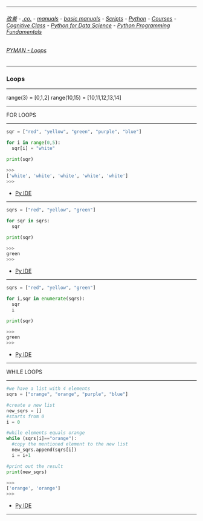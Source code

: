 
---

###### [改善](https://github.com/ttltrk/0C/blob/master/README.MD) - [.co.](https://github.com/ttltrk/PRG/blob/master/CODING.MD) - [manuals](https://github.com/ttltrk/PRG/blob/master/MAN.MD) - [basic manuals](https://github.com/ttltrk/PRG/blob/master/MANUALS.MD) - [Scripts](https://github.com/ttltrk/PRG/blob/master/PY/DOC/SC/SC.MD) - [Python](https://github.com/ttltrk/PRG/blob/master/PY/DOC/OPYM/OPYM.MD) - [Courses](https://github.com/ttltrk/PRG/blob/master/PY/DOC/OPYM/13/COURSES.MD) - [Cognitive Class](https://github.com/ttltrk/PRG/blob/master/PY/DOC/OPYM/13/07/CC.MD) - [Python for Data Science](https://github.com/ttltrk/PRG/blob/master/PY/DOC/OPYM/13/07/MAN/MAN.MD) - [Python Programming Fundamentals](https://github.com/ttltrk/PRG/blob/master/PY/DOC/OPYM/13/07/MAN/03/03.MD)

###### [PYMAN - Loops](https://github.com/ttltrk/PRG/blob/master/PY/DOC/OPYM/03_PY_ST/PY_ST.MD)

---

### Loops

---

range(3) = [0,1,2]
range(10,15) = [10,11,12,13,14]

---

FOR LOOPS

---

```python
sqr = ["red", "yellow", "green", "purple", "blue"]

for i in range(0,5):
  sqr[i] = "white"

print(sqr)
  
>>>
['white', 'white', 'white', 'white', 'white']
>>>
```

* [Py IDE](https://repl.it/@ttltrknet/YummyRedMp3)

---

```python
sqrs = ["red", "yellow", "green"]

for sqr in sqrs:
  sqr

print(sqr)

>>>
green
>>>
```

* [Py IDE](https://repl.it/@ttltrknet/YummyRedMp3)

---

```python
sqrs = ["red", "yellow", "green"]

for i,sqr in enumerate(sqrs):
  sqr
  i

print(sqr)

>>>
green
>>>
```

* [Py IDE](https://repl.it/@ttltrknet/YummyRedMp3)

---

WHILE LOOPS

---

```python
#we have a list with 4 elements
sqrs = ["orange", "orange", "purple", "blue"]

#create a new list
new_sqrs = []
#starts from 0
i = 0

#while elements equals orange
while (sqrs[i]=="orange"):
  #copy the mentioned element to the new list
  new_sqrs.append(sqrs[i])
  i = i+1

#print out the result
print(new_sqrs)

>>>
['orange', 'orange']
>>>
```

* [Py IDE](https://repl.it/@ttltrknet/YummyRedMp3)

---

